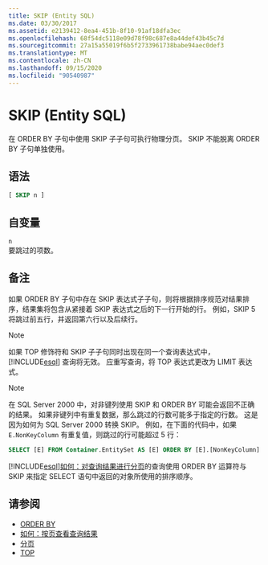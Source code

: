```yaml
---
title: SKIP (Entity SQL)
ms.date: 03/30/2017
ms.assetid: e2139412-8ea4-451b-8f10-91af18dfa3ec
ms.openlocfilehash: 68f54dc5118e09d78f98c687e8a44def43b45c7d
ms.sourcegitcommit: 27a15a55019f6b5f2733961738babe94aec0def3
ms.translationtype: MT
ms.contentlocale: zh-CN
ms.lasthandoff: 09/15/2020
ms.locfileid: "90540987"
---
```

# <a name="skip-entity-sql"></a>SKIP (Entity SQL)

在 ORDER BY 子句中使用 SKIP 子子句可执行物理分页。 SKIP 不能脱离 ORDER BY 子句单独使用。

## <a name="syntax"></a>语法

```sql
[ SKIP n ]
```

## <a name="arguments"></a>自变量

`n` \
要跳过的项数。

## <a name="remarks"></a>备注

如果 ORDER BY 子句中存在 SKIP 表达式子子句，则将根据排序规范对结果排序，结果集将包含从紧接着 SKIP 表达式之后的下一行开始的行。 例如，SKIP 5 将跳过前五行，并返回第六行以及后续行。

> [!NOTE]
> 如果 TOP 修饰符和 SKIP 子子句同时出现在同一个查询表达式中， [!INCLUDE[esql](../../../../../../includes/esql-md.md)] 查询将无效。 应重写查询，将 TOP 表达式更改为 LIMIT 表达式。

> [!NOTE]
> 在 SQL Server 2000 中，对非键列使用 SKIP 和 ORDER BY 可能会返回不正确的结果。 如果非键列中有重复数据，那么跳过的行数可能多于指定的行数。 这是因为如何为 SQL Server 2000 转换 SKIP。 例如，在下面的代码中，如果 `E.NonKeyColumn` 有重复值，则跳过的行可能超过 5 行：
>
> ```sql
> SELECT [E] FROM Container.EntitySet AS [E] ORDER BY [E].[NonKeyColumn] DESC SKIP 5L
> ```

[!INCLUDE[esql](../../../../../../includes/esql-md.md)][如何：对查询结果进行分页](/previous-versions/dotnet/netframework-4.0/bb738702(v=vs.100))的查询使用 ORDER BY 运算符与 SKIP 来指定 SELECT 语句中返回的对象所使用的排序顺序。

## <a name="see-also"></a>请参阅

- [ORDER BY](order-by-entity-sql.md)
- [如何：按页查看查询结果](/previous-versions/dotnet/netframework-4.0/bb738702(v=vs.100))
- [分页](paging-entity-sql.md)
- [TOP](top-entity-sql.md)
